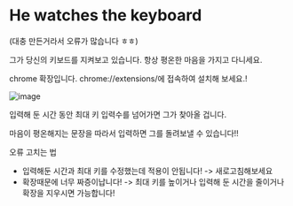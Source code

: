 # He watches the keyboard

(대충 만든거라서 오류가 많습니다 ㅎㅎ)

그가 당신의 키보드를 지켜보고 있습니다. 항상 평온한 마음을 가지고 다니세요.

chrome 확장입니다. chrome://extensions/에 접속하여 설치해 보세요.!

![image](https://github.com/user-attachments/assets/245e28b0-3301-47e2-8c2c-5c4ebf7515d0)

입력해 둔 시간 동안 최대 키 입력수를 넘어가면 그가 찾아올 겁니다. 

마음이 평온해지는 문장을 따라서 입력하면 그를 돌려보낼 수 있습니다!!


오류 고치는 법
* 입력해둔 시간과 최대 키를 수정했는데 적용이 안됩니다! -> 새로고침해보세요
* 확장때문에 너무 짜증이납니다! -> 최대 키를 높이거나 입력해 둔 시간을 줄이거나 확장을 지우시면 가능합니다!
